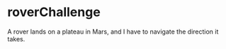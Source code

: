 # roverChallenge
A rover lands on a plateau in Mars, and I have to navigate the direction it takes.
